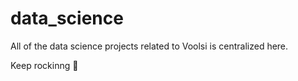 # data_science

All of the data science projects related to Voolsi is centralized here. 

Keep rockinng :dancer:
